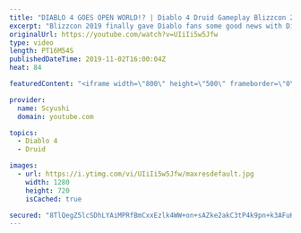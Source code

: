 ```yaml
---
title: "DIABLO 4 GOES OPEN WORLD!? | Diablo 4 Druid Gameplay Blizzcon 2019"
excerpt: "Blizzcon 2019 finally gave Diablo fans some good news with Diablo 4 not only being announced, but playable at the show floor! We'll react / analyze the Diablo ..."
originalUrl: https://youtube.com/watch?v=UIiIi5w5Jfw
type: video
length: PT16M54S
publishedDateTime: 2019-11-02T16:00:04Z
heat: 84

featuredContent: "<iframe width=\"800\" height=\"500\" frameborder=\"0\" src=\"https://www.youtube.com/embed/UIiIi5w5Jfw\" allow=\"accelerometer; autoplay; encrypted-media; gyroscope; picture-in-picture\" allowfullscreen></iframe>"

provider:
  name: Scyushi
  domain: youtube.com

topics:
  - Diablo 4
  - Druid

images:
  - url: https://i.ytimg.com/vi/UIiIi5w5Jfw/maxresdefault.jpg
    width: 1280
    height: 720
    isCached: true

secured: "8TlQegZ5lcSDhLYAiMPRfBmCxxEzlk4WW+on+sAZke2akC3tP4k9pn+k3AFuKeknV6AvbJ+IJjbNeXkSTXdxPn3an9jX8P6KH63t8wAJ2NobUHRWGkIzewbkYqgKwBhGF5kRtKnlS4dD7ESaxc0L6otG3lQinsWYpIvpItsYU9MAY1c4vBp8Wxn8obL8vAaN7Z1s9YSFYVd4kxA89vnrZRCd9QWV2HZkXRlFAc5Zn/a0HkCiLLolvT2GfKqrE7K1CJb5ZIWYARLsFE6xlnIiF+Xs7wo8aV0USGSkn60l6Hy/kgN1b9pNtQk1JOVErLvdwgVWCd8xSVW2iktKN4M6nkV0FLFfuySyH+IrS73SqBl6jnAnet5Vx6kGX87vnCzBmTL/5JnXAgAk05wiyI9a1g==;1MPsOTm9DexqONhWeAAgTA=="
---
```


